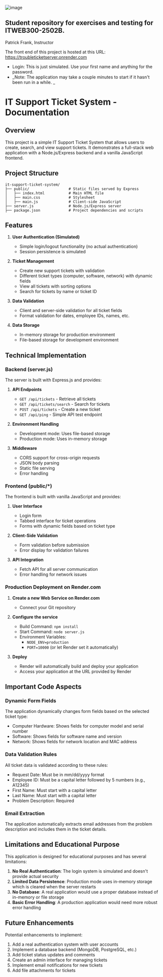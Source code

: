 ![image](https://github.com/PatrickFrankAIU/GradeManagerProject/assets/134087916/b5d814bf-e38f-456f-8f9c-cb5a98fb52fa)

## Student repository for exercises and testing for ITWEB300-2502B.    
Patrick Frank, Instructor

The front end of this project is hosted at this URL: https://troubleticketserver.onrender.com
- Login: This is just simulated. Use your first name and anything for the password. 
- _Note: The application may take a couple minutes to start if it hasn't been run in a while. _

# IT Support Ticket System - Documentation

## Overview

This project is a simple IT Support Ticket System that allows users to create, search, and view support tickets. It demonstrates a full-stack web application with a Node.js/Express backend and a vanilla JavaScript frontend.

## Project Structure

```
it-support-ticket-system/
├── public/                  # Static files served by Express
│   ├── index.html           # Main HTML file
│   ├── main.css             # Stylesheet
│   ├── main.js              # Client-side JavaScript
├── server.js                # Node.js/Express server
├── package.json             # Project dependencies and scripts
```

## Features

1. **User Authentication (Simulated)**
   - Simple login/logout functionality (no actual authentication)
   - Session persistence is simulated

2. **Ticket Management**
   - Create new support tickets with validation
   - Different ticket types (computer, software, network) with dynamic fields
   - View all tickets with sorting options
   - Search for tickets by name or ticket ID

3. **Data Validation**
   - Client and server-side validation for all ticket fields
   - Format validation for dates, employee IDs, names, etc.

4. **Data Storage**
   - In-memory storage for production environment
   - File-based storage for development environment

## Technical Implementation

### Backend (server.js)

The server is built with Express.js and provides:

1. **API Endpoints**
   - `GET /api/tickets` - Retrieve all tickets
   - `GET /api/tickets/search` - Search for tickets
   - `POST /api/tickets` - Create a new ticket
   - `GET /api/ping` - Simple API test endpoint

2. **Environment Handling**
   - Development mode: Uses file-based storage
   - Production mode: Uses in-memory storage

3. **Middleware**
   - CORS support for cross-origin requests
   - JSON body parsing
   - Static file serving
   - Error handling

### Frontend (public/*)

The frontend is built with vanilla JavaScript and provides:

1. **User Interface**
   - Login form
   - Tabbed interface for ticket operations
   - Forms with dynamic fields based on ticket type

2. **Client-Side Validation**
   - Form validation before submission
   - Error display for validation failures

3. **API Integration**
   - Fetch API for all server communication
   - Error handling for network issues

### Production Deployment on Render.com

1. **Create a new Web Service on Render.com**
   - Connect your Git repository

2. **Configure the service**
   - Build Command: `npm install`
   - Start Command: `node server.js`
   - Environment Variables:
     - `NODE_ENV=production`
     - `PORT=10000` (or let Render set it automatically)

3. **Deploy**
   - Render will automatically build and deploy your application
   - Access your application at the URL provided by Render

## Important Code Aspects

### Dynamic Form Fields

The application dynamically changes form fields based on the selected ticket type:
- Computer Hardware: Shows fields for computer model and serial number
- Software: Shows fields for software name and version
- Network: Shows fields for network location and MAC address

### Data Validation Rules

All ticket data is validated according to these rules:
- Request Date: Must be in mm/dd/yyyy format
- Employee ID: Must be a capital letter followed by 5 numbers (e.g., A12345)
- First Name: Must start with a capital letter
- Last Name: Must start with a capital letter
- Problem Description: Required

### Email Extraction

The application automatically extracts email addresses from the problem description and includes them in the ticket details.

## Limitations and Educational Purpose

This application is designed for educational purposes and has several limitations:

1. **No Real Authentication**: The login system is simulated and doesn't provide actual security
2. **Limited Data Persistence**: Production mode uses in-memory storage which is cleared when the server restarts
3. **No Database**: A real application would use a proper database instead of in-memory or file storage
4. **Basic Error Handling**: A production application would need more robust error handling

## Future Enhancements

Potential enhancements to implement:

1. Add a real authentication system with user accounts
2. Implement a database backend (MongoDB, PostgreSQL, etc.)
3. Add ticket status updates and comments
4. Create an admin interface for managing tickets
5. Implement email notifications for new tickets
6. Add file attachments for tickets
